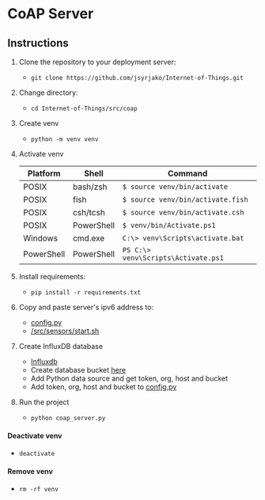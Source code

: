 # CoAP Server

## Instructions

1.  Clone the repository to your deployment server:

    - `git clone https://github.com/jsyrjako/Internet-of-Things.git`

2.  Change directory:

    - `cd Internet-of-Things/src/coap`

3.  Create venv

    - `python -m venv venv`

4.  Activate venv

    | Platform   | Shell      | Command                             |
    | ---------- | ---------- | ----------------------------------- |
    | POSIX      | bash/zsh   | `$ source venv/bin/activate`        |
    | POSIX      | fish       | `$ source venv/bin/activate.fish`   |
    | POSIX      | csh/tcsh   | `$ source venv/bin/activate.csh`    |
    | POSIX      | PowerShell | `$ venv/bin/Activate.ps1`           |
    | Windows    | cmd.exe    | `C:\> venv\Scripts\activate.bat`    |
    | PowerShell | PowerShell | `PS C:\> venv\Scripts\Activate.ps1` |

5.  Install requirements:

    - `pip install -r requirements.txt`

6.  Copy and paste server's ipv6 address to:

    - [config.py](config.py)
    - [/src/sensors/start.sh](/src/sensors/start.sh)

7.  Create InfluxDB database

    - [Influxdb](https://www.influxdata.com/)
    - Create database bucket [here](https://docs.influxdata.com/influxdb/v2/admin/buckets/create-bucket/)
    - Add Python data source and get token, org, host and bucket
    - Add token, org, host and bucket to [config.py](config.py)

8.  Run the project
    - `python coap_server.py`

#### Deactivate venv

- `deactivate`

#### Remove venv

- `rm -rf venv`
